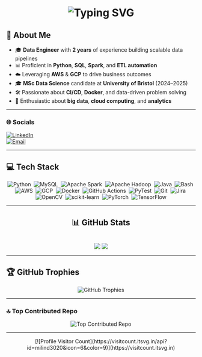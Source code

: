 <div align="center">
  <h1>
    <img src="https://readme-typing-svg.herokuapp.com/?font=Righteous&size=35&center=true&vCenter=true&width=500&height=70&duration=4000&lines=Hi+There!+👋;+I'm+Milind+Yadav!;" alt="Typing SVG"/>
  </h1>
</div>

## 💫 About Me
- 🎓 **Data Engineer** with **2 years** of experience building scalable data pipelines  
- 📊 Proficient in **Python**, **SQL**, **Spark**, and **ETL automation**  
- ☁️ Leveraging **AWS** & **GCP** to drive business outcomes  
- 🎓 **MSc Data Science** candidate at **University of Bristol** (2024–2025)  
- 🛠️ Passionate about **CI/CD**, **Docker**, and data-driven problem solving  
- 🔬 Enthusiastic about **big data**, **cloud computing**, and **analytics**  

---

### 🌐 Socials
[![LinkedIn](https://img.shields.io/badge/LinkedIn-%230077B5.svg?logo=linkedin&logoColor=white)](https://www.linkedin.com/in/milindyadav56/)  
[![Email](https://img.shields.io/badge/Email-D14836?logo=gmail&logoColor=white)](mailto:milindyadav98@yahoo.com)

---

## 💻 Tech Stack

<p align="center">
  <img alt="Python"         src="https://img.shields.io/badge/python-3776AB?style=for-the-badge&logo=python&logoColor=white" />&nbsp;
  <img alt="MySQL"          src="https://img.shields.io/badge/mysql-4479A1?style=for-the-badge&logo=mysql&logoColor=white" />&nbsp;
  <img alt="Apache Spark"   src="https://img.shields.io/badge/apache--spark-E25A1C?style=for-the-badge&logo=apache-spark&logoColor=white" />&nbsp;
  <img alt="Apache Hadoop"  src="https://img.shields.io/badge/apache--hadoop-66CCFF?style=for-the-badge&logo=apache-hadoop&logoColor=white" />&nbsp;
  <img alt="Java"           src="https://img.shields.io/badge/java-ED8B00?style=for-the-badge&logo=java&logoColor=white" />&nbsp;
  <img alt="Bash"           src="https://img.shields.io/badge/bash-4EAA25?style=for-the-badge&logo=gnu-bash&logoColor=white" />&nbsp;
  <img alt="AWS"            src="https://img.shields.io/badge/aws-FF9900?style=for-the-badge&logo=amazon-aws&logoColor=white" />&nbsp;
  <img alt="GCP"            src="https://img.shields.io/badge/google--cloud-F9AB00?style=for-the-badge&logo=google-cloud&logoColor=white" />&nbsp;
  <img alt="Docker"         src="https://img.shields.io/badge/docker-2496ED?style=for-the-badge&logo=docker&logoColor=white" />&nbsp;
  <img alt="GitHub Actions" src="https://img.shields.io/badge/github--actions-2088FF?style=for-the-badge&logo=github-actions&logoColor=white" />&nbsp;
  <img alt="PyTest"         src="https://img.shields.io/badge/pytest-0A4D8C?style=for-the-badge&logo=pytest&logoColor=white" />&nbsp;
  <img alt="Git"            src="https://img.shields.io/badge/git-F05032?style=for-the-badge&logo=git&logoColor=white" />&nbsp;
  <img alt="Jira"           src="https://img.shields.io/badge/jira-0052CC?style=for-the-badge&logo=jira&logoColor=white" />&nbsp;
  <img alt="OpenCV"         src="https://img.shields.io/badge/opencv-5C3EE8?style=for-the-badge&logo=opencv&logoColor=white" />&nbsp;
  <img alt="scikit-learn"   src="https://img.shields.io/badge/scikit--learn-F7931E?style=for-the-badge&logo=scikit-learn&logoColor=white" />&nbsp;
  <img alt="PyTorch"        src="https://img.shields.io/badge/pytorch-EE4C2C?style=for-the-badge&logo=pytorch&logoColor=white" />&nbsp;
  <img alt="TensorFlow"     src="https://img.shields.io/badge/tensorflow-FF6F00?style=for-the-badge&logo=tensorflow&logoColor=white" />
</p>


---

<h2 align="center">📊 GitHub Stats</h2>
<br>
<div align=center>
    <img src="https://github-readme-stats.vercel.app/api/top-langs/?username=milind3020&layout=compact&theme=radical&exclude_repo=github-readme-stats&border_radius=15&langs_count=6&size_weight=0.5&count_weight=0.5" />
    <img src="https://github-readme-stats.vercel.app/api?username=milind3020&show_icons=true&theme=radical&border_radius=15&rank_icon=github&hide=stars" />
    <br/>
    
</div>

---

## 🏆 GitHub Trophies
<p align="center">
  <img src="https://github-profile-trophy.vercel.app/?username=milind3020&theme=neon&no-frame=true&no-bg=true" alt="GitHub Trophies" />
</p>

---

### 🔝 Top Contributed Repo
<p align="center">
  <img src="https://github-contributor-stats.vercel.app/api?username=milind3020&limit=5&theme=neon&combine_all_yearly_contributions=true" alt="Top Contributed Repo" />
</p>

---

<p align="center">
  [![Profile Visitor Count](https://visitcount.itsvg.in/api?id=milind3020&icon=6&color=9)](https://visitcount.itsvg.in)
</p>
